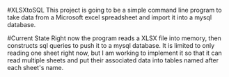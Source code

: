 #XLSXtoSQL
This project is going to be a simple command line program to take data from a Microsoft excel spreadsheet and import it into a mysql database.

#Current State
Right now the program reads a XLSX file into memory, then constructs sql queries to push it to a mysql database. It is limited to only reading
one sheet right now, but I am working to implement it so that it can read multiple sheets and put their associated data into tables named
after each sheet's name.
